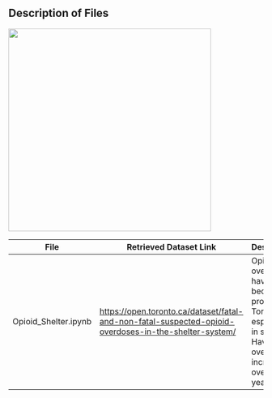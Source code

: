 ## Description of Files

<img src="https://user-images.githubusercontent.com/63437818/184992340-f7397780-a812-42b9-b5ae-f672e2e2ef76.jpg" width="400" height="400">


File | Retrieved Dataset Link | Description|
-----| ---------------------- | -----------|
Opioid_Shelter.ipynb | https://open.toronto.ca/dataset/fatal-and-non-fatal-suspected-opioid-overdoses-in-the-shelter-system/ | Opioid overdoses have become a problem in Toronto especially in shelters. Have opioid overdoses increased over the years?
